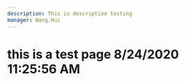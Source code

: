```yaml
---
description: This is description testing
manager: Wang.Hui
---
```

# this is a test page 8/24/2020 11:25:56 AM